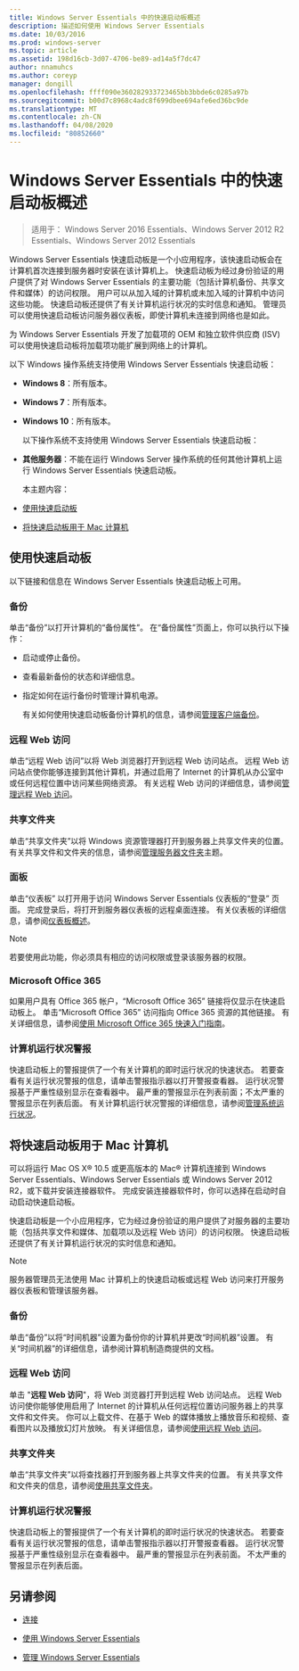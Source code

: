 ```yaml
---
title: Windows Server Essentials 中的快速启动板概述
description: 描述如何使用 Windows Server Essentials
ms.date: 10/03/2016
ms.prod: windows-server
ms.topic: article
ms.assetid: 198d16cb-3d07-4706-be89-ad14a5f7dc47
author: nnamuhcs
ms.author: coreyp
manager: dongill
ms.openlocfilehash: ffff090e360282933723465bb3bbde6c0285a97b
ms.sourcegitcommit: b00d7c8968c4adc8f699dbee694afe6ed36bc9de
ms.translationtype: MT
ms.contentlocale: zh-CN
ms.lasthandoff: 04/08/2020
ms.locfileid: "80852660"
---
```

# <a name="overview-of-the-launchpad-in-windows-server-essentials"></a>Windows Server Essentials 中的快速启动板概述

>适用于： Windows Server 2016 Essentials、Windows Server 2012 R2 Essentials、Windows Server 2012 Essentials

Windows Server Essentials 快速启动板是一个小应用程序，该快速启动板会在计算机首次连接到服务器时安装在该计算机上。 快速启动板为经过身份验证的用户提供了对 Windows Server Essentials 的主要功能（包括计算机备份、共享文件和媒体）的访问权限。 用户可以从加入域的计算机或未加入域的计算机中访问这些功能。 快速启动板还提供了有关计算机运行状况的实时信息和通知。 管理员可以使用快速启动板访问服务器仪表板，即使计算机未连接到网络也是如此。  
  
 为 Windows Server Essentials 开发了加载项的 OEM 和独立软件供应商 (ISV) 可以使用快速启动板将加载项功能扩展到网络上的计算机。  
  
 以下 Windows 操作系统支持使用 Windows Server Essentials 快速启动板：  
  
- **Windows 8**：所有版本。  
  
- **Windows 7**：所有版本。  
- **Windows 10**：所有版本。 
  
  以下操作系统不支持使用 Windows Server Essentials 快速启动板：  
  
- **其他服务器**：不能在运行 Windows Server 操作系统的任何其他计算机上运行 Windows Server Essentials 快速启动板。  
  
  本主题内容：  
  
- [使用快速启动板](Overview-of-the-Launchpad-in-Windows-Server-Essentials.md#BKMK_Launchpad)  
  
- [将快速启动板用于 Mac 计算机](Overview-of-the-Launchpad-in-Windows-Server-Essentials.md#BKMK_Mac)  
  
##  <a name="use-the-launchpad"></a><a name="BKMK_Launchpad"></a>使用快速启动板  
 以下链接和信息在 Windows Server Essentials 快速启动板上可用。  
  
### <a name="backup"></a>备份  
 单击“备份”以打开计算机的“备份属性”。 在“备份属性”页面上，你可以执行以下操作：  
  
- 启动或停止备份。  
  
- 查看最新备份的状态和详细信息。  
  
- 指定如何在运行备份时管理计算机电源。  
  
  有关如何使用快速启动板备份计算机的信息，请参阅[管理客户端备份](Manage-Client-Computer-Backup-in-Windows-Server-Essentials.md)。  
  
### <a name="remote-web-access"></a>远程 Web 访问  
 单击“远程 Web 访问”以将 Web 浏览器打开到远程 Web 访问站点。 远程 Web 访问站点使你能够连接到其他计算机，并通过启用了 Internet 的计算机从办公室中或任何远程位置中访问某些网络资源。 有关远程 Web 访问的详细信息，请参阅[管理远程 Web 访问](Manage-Remote-Web-Access-in-Windows-Server-Essentials.md)。  
  
### <a name="shared-folders"></a>共享文件夹  
 单击“共享文件夹”以将 Windows 资源管理器打开到服务器上共享文件夹的位置。 有关共享文件和文件夹的信息，请参阅[管理服务器文件夹](Manage-Server-Folders-in-Windows-Server-Essentials.md)主题。  
  
### <a name="dashboard"></a>面板  
 单击“仪表板” 以打开用于访问 Windows Server Essentials 仪表板的“登录” 页面。 完成登录后，将打开到服务器仪表板的远程桌面连接。 有关仪表板的详细信息，请参阅[仪表板概述](Overview-of-the-Dashboard-in-Windows-Server-Essentials.md)。  
  
> [!NOTE]
>  若要使用此功能，你必须具有相应的访问权限或登录该服务器的权限。  
  
### <a name="microsoft-office-365"></a>Microsoft Office 365  
 如果用户具有 Office 365 帐户，“Microsoft Office 365” 链接将仅显示在快速启动板上。 单击“Microsoft Office 365” 访问指向 Office 365 资源的其他链接。 有关详细信息，请参阅[使用 Microsoft Office 365 快速入门指南](../use/Quick-Start-Guide-to-Using-Microsoft-Office-365-with-Windows-Server-Essentials.md)。  
  
### <a name="computer-health-alerts"></a>计算机运行状况警报  
 快速启动板上的警报提供了一个有关计算机的即时运行状况的快速状态。 若要查看有关运行状况警报的信息，请单击警报指示器以打开警报查看器。 运行状况警报基于严重性级别显示在查看器中。 最严重的警报显示在列表前面；不太严重的警报显示在列表后面。 有关计算机运行状况警报的详细信息，请参阅[管理系统运行状况](Manage-System-Health-in-Windows-Server-Essentials.md)。  
  
##  <a name="use-the-launchpad-with-a-mac-computer"></a><a name="BKMK_Mac"></a>将快速启动板用于 Mac 计算机  
 可以将运行 Mac OS X&reg; 10.5 或更高版本的 Mac&reg; 计算机连接到 Windows Server Essentials、Windows Server Essentials 或 Windows Server 2012 R2，或下载并安装连接器软件。 完成安装连接器软件时，你可以选择在启动时自动启动快速启动板。  
  
 快速启动板是一个小应用程序，它为经过身份验证的用户提供了对服务器的主要功能（包括共享文件和媒体、加载项以及远程 Web 访问）的访问权限。 快速启动板还提供了有关计算机运行状况的实时信息和通知。  
  
> [!NOTE]
>  服务器管理员无法使用 Mac 计算机上的快速启动板或远程 Web 访问来打开服务器仪表板和管理该服务器。  
  
### <a name="backup"></a>备份  
 单击“备份”以将“时间机器”设置为备份你的计算机并更改“时间机器”设置。 有关“时间机器”的详细信息，请参阅计算机制造商提供的文档。  
  
### <a name="remote-web-access"></a>远程 Web 访问  
 单击 "**远程 Web 访问**"，将 Web 浏览器打开到远程 Web 访问站点。 远程 Web 访问使你能够使用启用了 Internet 的计算机从任何远程位置访问服务器上的共享文件和文件夹。 你可以上载文件、在基于 Web 的媒体播放上播放音乐和视频、查看图片以及播放幻灯片放映。 有关详细信息，请参阅[使用远程 Web 访问](../use/Use-Remote-Web-Access-in-Windows-Server-Essentials.md)。  
  
### <a name="shared-folders"></a>共享文件夹  
 单击“共享文件夹”以将查找器打开到服务器上共享文件夹的位置。 有关共享文件和文件夹的信息，请参阅[使用共享文件夹](../use/Use-Shared-Folders-in-Windows-Server-Essentials.md)。  
  
### <a name="computer-health-alerts"></a>计算机运行状况警报  
 快速启动板上的警报提供了一个有关计算机的即时运行状况的快速状态。 若要查看有关运行状况警报的信息，请单击警报指示器以打开警报查看器。 运行状况警报基于严重性级别显示在查看器中。 最严重的警报显示在列表前面。 不太严重的警报显示在列表后面。  
  
## <a name="see-also"></a>另请参阅  
  
-   [连接](../use/Get-Connected-in-Windows-Server-Essentials.md)  
  
-   [使用 Windows Server Essentials](../use/Use-Windows-Server-Essentials.md)  
  
-   [管理 Windows Server Essentials](Manage-Windows-Server-Essentials.md)
